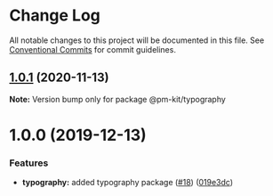 # Change Log

All notable changes to this project will be documented in this file.
See [Conventional Commits](https://conventionalcommits.org) for commit guidelines.

## [1.0.1](https://github.com/telus/pm-kit/compare/@pm-kit/typography@1.0.0...@pm-kit/typography@1.0.1) (2020-11-13)

**Note:** Version bump only for package @pm-kit/typography





# 1.0.0 (2019-12-13)


### Features

* **typography:** added typography package ([#18](https://github.com/telus/pm-kit/issues/18)) ([019e3dc](https://github.com/telus/pm-kit/commit/019e3dcb063bb5c67949636ec8f06e1028ca3afe))
